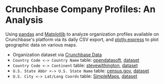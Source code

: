# Crunchbase Company Profiles: An Analysis

Using [pandas](https://pandas.pydata.org/) and [Matplotlib](https://matplotlib.org/) to analyze organization profiles available on Crunchbase's platform via its daily CSV export, and [plotly.express](https://plotly.com/python/plotly-express/) to plot geographic data on various maps.

- Organization dataset via [Crunchbase Data](https://data.crunchbase.com/docs/daily-csv-export)
- `Country Code <-> Country Name` table: [opendatasoft](https://www.opendatasoft.com/), [dataset](https://public.opendatasoft.com/explore/dataset/countries-codes/export/?rows=1)
- `Country Code <-> Continent` table: [stevewithington](https://gist.github.com/stevewithington), [dataset](https://gist.githubusercontent.com/stevewithington/20a69c0b6d2ff846ea5d35e5fc47f26c/raw/13716ceb2f22b5643ce5e7039643c86a0e0c6da6/country-and-continent-codes-list-csv.csv)
- `U.S. State Abbr <-> U.S. State Name` table: [census.gov](https://www.census.gov/library/reference/code-lists/ansi.html#state), [dataset](https://www2.census.gov/geo/docs/reference/state.txt)
- `U.S. City <-> Lat/Long Coords` table: [SimpleMaps](https://simplemaps.com/data), [dataset](https://simplemaps.com/data/us-cities)